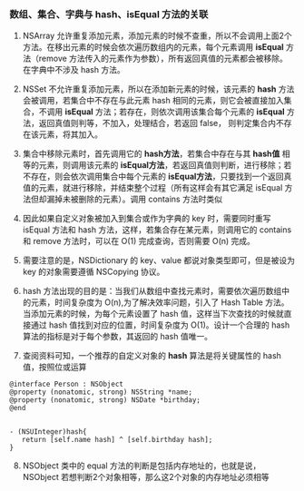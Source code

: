 ### 数组、集合、字典与 hash、isEqual 方法的关联

1. NSArray 允许重复添加元素，添加元素的时候不查重，所以不会调用上面2个方法。在移出元素的时候会依次遍历数组内的元素，每个元素调用 **isEqual** 方法（remove 方法传入的元素作为参数），所有返回真值的元素都会被移除。在字典中不涉及 hash 方法。

2. NSSet 不允许重复添加元素，所以在添加新元素的时候，该元素的 **hash** 方法会被调用，若集合中不存在与此元素 hash 相同的元素，则它会被直接加入集合，不调用 **isEqual** 方法；若存在，则依次调用该集合每个元素的 **isEqual** 方法，返回真值则判等，不加入，处理结合，若返回 false， 则判定集合内不存在该元素，将其加入。

3. 集合中移除元素时，首先调用它的 **hash方法**，若集合中存在与其 **hash值** 相等的元素，则调用该元素的 **isEqual方法**，若返回真值则判断，进行移除；若不存在，则会依次调用集合中每个元素的 **isEqual方法**，只要找到一个返回真值的元素，就进行移除，并结束整个过程（所有这样会有其它满足 isEqual 方法但却漏掉未被删除的元素）。调用 contains 方法时类似

4. 因此如果自定义对象被加入到集合或作为字典的 key 时，需要同时重写 isEqual 方法和 hash 方法，这样，若集合存在某元素，则调用它的 contains 和 remove 方法时，可以在 O(1) 完成查询，否则需要 O(n) 完成。
　
5. 需要注意的是，NSDictionary 的 key、value 都说对象类型即可，但是被设为 key 的对象需要遵循 NSCopying 协议。

6. hash 方法出现的目的是：当我们从数组中查找元素时，需要依次遍历数组中的元素，时间复杂度为 O(n),为了解决效率问题，引入了 Hash Table 方法。当添加元素的时候，为每个元素设置了 hash 值，这样当下次查找的时候就直接通过 hash 值找到对应的位置，时间复杂度为 O(1)。设计一个合理的 hash 算法的指标是对于每个参数，其返回的 hash 值唯一。

7. 查阅资料可知，一个推荐的自定义对象的 **hash** 算法是将关键属性的 hash 值，按照位或运算
    
```
@interface Person : NSObject
@property (nonatomic, strong) NSString *name;
@property (nonatomic, strong) NSDate *birthday;
@end


- (NSUInteger)hash{
   return [self.name hash] ^ [self.birthday hash];
}
```



8. NSObject 类中的 equal 方法的判断是包括内存地址的，也就是说，NSObject 若想判断2个对象相等，那么这2个对象的内存地址必须相等



